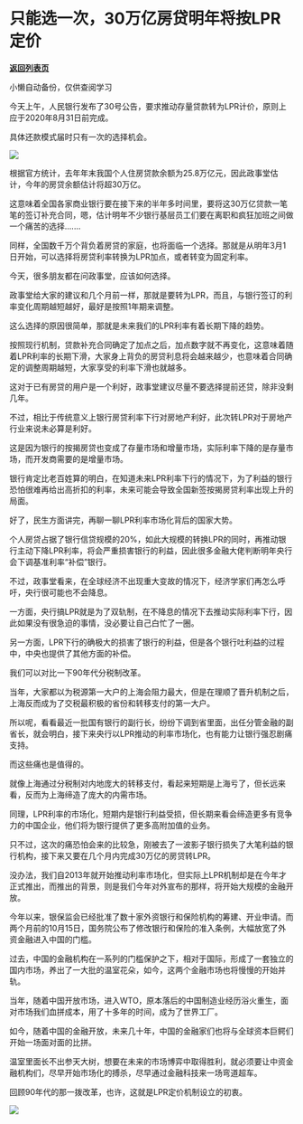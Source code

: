 # 只能选一次，30万亿房贷明年将按LPR定价

[**返回列表页**](/gzh/政事堂2019)

小懒自动备份，仅供查阅学习

今天上午，人民银行发布了30号公告，要求推动存量贷款转为LPR计价，原则上应于2020年8月31日前完成。

  

具体还款模式届时只有一次的选择机会。  

  

![](https://mmbiz.qpic.cn/mmbiz_jpg/rxhS23yu8cOVBpDdljkbXPs08ElcxJHINsoum5d9iajSFjdLfENW0Lu0z0llVibHppZdPhnNHTedicyh3k3CFic2ow/640?wx_fmt=jpeg)

  

根据官方统计，去年年末我国个人住房贷款余额为25.8万亿元，因此政事堂估计，今年的房贷余额估计将超30万亿。

  

这意味着全国各家商业银行要在接下来的半年多时间里，要将这30万亿贷款一笔笔的签订补充合同，嗯，估计明年不少银行基层员工们要在离职和疯狂加班之间做一个痛苦的选择.......

  

同样，全国数千万个背负着房贷的家庭，也将面临一个选择。那就是从明年3月1日开始，可以选择将房贷利率转换为LPR加点，或者转变为固定利率。

  

今天，很多朋友都在问政事堂，应该如何选择。

  

政事堂给大家的建议和几个月前一样，那就是要转为LPR，而且，与银行签订的利率变化周期越短越好，最好是按照1年期来调整。  

  

这么选择的原因很简单，那就是未来我们的LPR利率有着长期下降的趋势。

  

按照现行机制，贷款补充合同确定了加点之后，加点数字就不再变化，这意味着随着LPR利率的长期下滑，大家身上背负的房贷利息将会越来越少，也意味着合同确定的调整周期越短，大家享受的利率下滑也就越多。

  

这对于已有房贷的用户是一个利好，政事堂建议尽量不要选择提前还贷，除非没剩几年。  

  

不过，相比于传统意义上银行房贷利率下行对房地产利好，此次转LPR对于房地产行业来说未必算是利好。  

  

这是因为银行的按揭房贷也变成了存量市场和增量市场，实际利率下降的是存量市场，而开发商需要的是增量市场。

  

银行肯定比老百姓算的明白，在知道未来LPR利率下行的情况下，为了利益的银行恐怕很难再给出高折扣的利率，未来可能会导致全国新签按揭房贷利率出现上升的局面。

  

  

好了，民生方面讲完，再聊一聊LPR利率市场化背后的国家大势。

  

个人房贷占据了银行信贷规模的20%，如此大规模的转换LPR的同时，再推动银行主动下降LPR利率，将会严重损害银行的利益，因此很多金融大佬判断明年央行会下调基准利率“补偿”银行。  

  

不过，政事堂看来，在全球经济不出现重大变故的情况下，经济学家们再怎么呼吁，央行很可能也不会降息。  

  

一方面，央行搞LPR就是为了双轨制，在不降息的情况下去推动实际利率下行，因此如果没有很急迫的事情，没必要让自己白忙了一圈。

  

另一方面，LPR下行的确极大的损害了银行的利益，但是各个银行吐利益的过程中，中央也提供了其他方面的补偿。  

  

我们可以对比一下90年代分税制改革。

  

当年，大家都以为税源第一大户的上海会阻力最大，但是在理顺了晋升机制之后，上海反而成为了交税最积极的省份和转移支付的第一大户。  

  

所以呢，看看最近一批国有银行的副行长，纷纷下调到省里面，出任分管金融的副省长，就会明白，接下来央行以LPR推动的利率市场化，也有能力让银行强忍剧痛支持。  

  

而这些痛也是值得的。  

  

就像上海通过分税制对内地庞大的转移支付，看起来短期是上海亏了，但长远来看，反而为上海缔造了庞大的内需市场。

  

同理，LPR利率的市场化，短期内是银行利益受损，但长期来看会缔造更多有竞争力的中国企业，他们将为银行提供了更多高附加值的业务。  

  

只不过，这次的痛恐怕会来的比较急，刚被去了一波影子银行损失了大笔利益的银行机构，接下来又要在几个月内完成30万亿的房贷转LPR。  

  

没办法，我们自2013年就开始推动利率市场化，但实际上LPR机制却是在今年才正式推出，而推出的背景，则是我们今年对外宣布的那样，将开始大规模的金融开放。  

  

今年以来，银保监会已经批准了数十家外资银行和保险机构的筹建、开业申请。而两个月前的10月15日，国务院公布了修改银行和保险的准入条例，大幅放宽了外资金融进入中国的门槛。

  

过去，中国的金融机构在一系列的门槛保护之下，相对于国际，形成了一套独立的国内市场，养出了一大批的温室花朵，如今，这两个金融市场也将慢慢的开始并轨。  

  

当年，随着中国开放市场，进入WTO，原本落后的中国制造业经历浴火重生，面对市场我们血拼成本，用了十多年的时间，成为了世界工厂。

  

如今，随着中国的金融开放，未来几十年，中国的金融家们也将与全球资本巨鳄们开始一场面对面的比拼。

  

温室里面长不出参天大树，想要在未来的市场博弈中取得胜利，就必须要让中资金融机构们，尽早开始市场化的搏杀，尽早通过金融科技来一场弯道超车。

  

回顾90年代的那一拨改革，也许，这就是LPR定价机制设立的初衷。

  

![](https://mmbiz.qpic.cn/mmbiz_jpg/rxhS23yu8cPp0iaKAfe0ZsWfgGcY72o9Nror8TicrtnlDsqzY7y4Kum4fM3X0FMEGlbvm9HvZUiaETSnLt4DHNLbQ/640?wx_fmt=jpeg)


